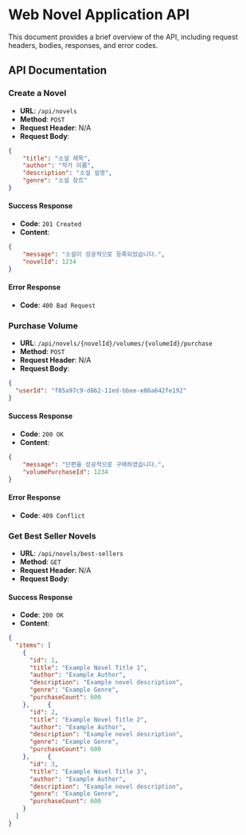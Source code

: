 # Web Novel Application API

This document provides a brief overview of the API, including request headers, bodies, responses, and error codes.

## API Documentation

### Create a Novel

- **URL**: `/api/novels`
- **Method**: `POST`
- **Request Header**: N/A
- **Request Body**:

```json
{
    "title": "소설 제목",
    "author": "작가 이름",
    "description": "소설 설명",
    "genre": "소설 장르"
}
```

#### Success Response

- **Code**: `201 Created`
- **Content**:

```json
{
    "message": "소설이 성공적으로 등록되었습니다.",
    "novelId": 1234
}
```

#### Error Response

- **Code**: `400 Bad Request`


### Purchase Volume

- **URL**: `/api/novels/{novelId}/volumes/{volumeId}/purchase`
- **Method**: `POST`
- **Request Header**: N/A
- **Request Body**:

```json
{
  "userId": "f85a97c9-d862-11ed-bbee-e86a642fe192"
}
```

#### Success Response

- **Code**: `200 OK`
- **Content**:

```json
{
    "message": "단편을 성공적으로 구매하였습니다.",
    "volumePurchaseId": 1234
}
```

#### Error Response

- **Code**: `409 Conflict`


### Get Best Seller Novels
- **URL**: `/api/novels/best-sellers`
- **Method**: `GET`
- **Request Header**: N/A
- **Request Body**:

#### Success Response

- **Code**: `200 OK`
- **Content**:

```json
{
  "items": [
    {
      "id": 1,
      "title": "Example Novel Title 1",
      "author": "Example Author",
      "description": "Example novel description",
      "genre": "Example Genre",
      "purchaseCount": 600
    },     {
      "id": 2,
      "title": "Example Novel Title 2",
      "author": "Example Author",
      "description": "Example novel description",
      "genre": "Example Genre",
      "purchaseCount": 600
    },     {
      "id": 3,
      "title": "Example Novel Title 3",
      "author": "Example Author",
      "description": "Example novel description",
      "genre": "Example Genre",
      "purchaseCount": 600
    }
  ]
}
```